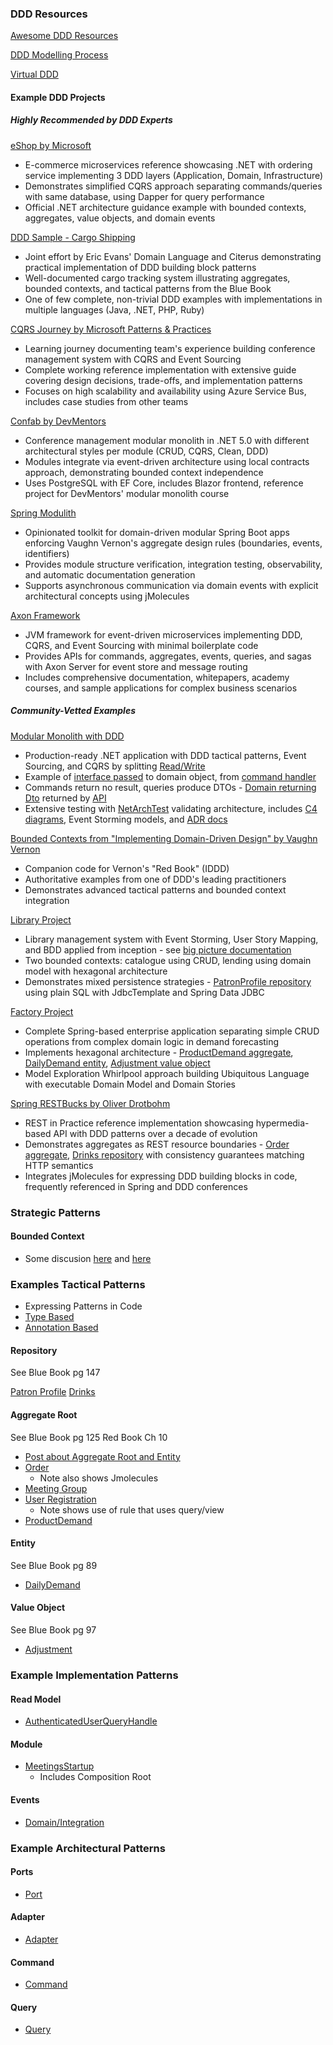 ### DDD Resources

[Awesome DDD Resources](https://github.com/kgrzybek/awesome-ddd)

[DDD Modelling Process](https://github.com/ddd-crew/ddd-starter-modelling-process)

[Virtual DDD]()

#### Example DDD Projects

##### Highly Recommended by DDD Experts

[eShop by Microsoft](https://github.com/dotnet/eShop)
- E-commerce microservices reference showcasing .NET with ordering service implementing 3 DDD layers (Application, Domain, Infrastructure)
- Demonstrates simplified CQRS approach separating commands/queries with same database, using Dapper for query performance
- Official .NET architecture guidance example with bounded contexts, aggregates, value objects, and domain events

[DDD Sample - Cargo Shipping](https://github.com/citerus/dddsample-core)
- Joint effort by Eric Evans' Domain Language and Citerus demonstrating practical implementation of DDD building block patterns
- Well-documented cargo tracking system illustrating aggregates, bounded contexts, and tactical patterns from the Blue Book
- One of few complete, non-trivial DDD examples with implementations in multiple languages (Java, .NET, PHP, Ruby)

[CQRS Journey by Microsoft Patterns & Practices](https://github.com/microsoftarchive/cqrs-journey)
- Learning journey documenting team's experience building conference management system with CQRS and Event Sourcing
- Complete working reference implementation with extensive guide covering design decisions, trade-offs, and implementation patterns
- Focuses on high scalability and availability using Azure Service Bus, includes case studies from other teams

[Confab by DevMentors](https://github.com/devmentors/Confab)
- Conference management modular monolith in .NET 5.0 with different architectural styles per module (CRUD, CQRS, Clean, DDD)
- Modules integrate via event-driven architecture using local contracts approach, demonstrating bounded context independence
- Uses PostgreSQL with EF Core, includes Blazor frontend, reference project for DevMentors' modular monolith course

[Spring Modulith](https://github.com/spring-projects/spring-modulith)
- Opinionated toolkit for domain-driven modular Spring Boot apps enforcing Vaughn Vernon's aggregate design rules (boundaries, events, identifiers)
- Provides module structure verification, integration testing, observability, and automatic documentation generation
- Supports asynchronous communication via domain events with explicit architectural concepts using jMolecules

[Axon Framework](https://github.com/AxonFramework/AxonFramework)
- JVM framework for event-driven microservices implementing DDD, CQRS, and Event Sourcing with minimal boilerplate code
- Provides APIs for commands, aggregates, events, queries, and sagas with Axon Server for event store and message routing
- Includes comprehensive documentation, whitepapers, academy courses, and sample applications for complex business scenarios

##### Community-Vetted Examples

[Modular Monolith with DDD](https://github.com/kgrzybek/modular-monolith-with-ddd)
- Production-ready .NET application with DDD tactical patterns, Event Sourcing, and CQRS by splitting [Read/Write](https://www.kamilgrzybek.com/design/simple-cqrs-implementation-with-raw-sql-and-ddd/)
- Example of [interface passed](https://github.com/kgrzybek/modular-monolith-with-ddd/blob/master/src/Modules/UserAccess/Domain/UserRegistrations/UserRegistration.cs) to domain object, from [command handler](https://github.com/kgrzybek/modular-monolith-with-ddd/blob/master/src/Modules/UserAccess/Application/UserRegistrations/RegisterNewUser/RegisterNewUserCommandHandler.cs)
- Commands return no result, queries produce DTOs - [Domain returning Dto](https://github.com/kgrzybek/modular-monolith-with-ddd/blob/master/src/Modules/UserAccess/Application/Users/GetAuthenticatedUser/GetAuthenticatedUserQueryHandler.cs) returned by [API](https://github.com/kgrzybek/modular-monolith-with-ddd/blob/master/src/API/CompanyName.MyMeetings.API/Modules/UserAccess/AuthenticatedUserController.cs)
- Extensive testing with [NetArchTest](https://github.com/kgrzybek/modular-monolith-with-ddd/tree/master/src/Tests/ArchTests) validating architecture, includes [C4 diagrams](https://github.com/kgrzybek/modular-monolith-with-ddd#31-high-level-view), Event Storming models, and [ADR docs](https://github.com/kgrzybek/modular-monolith-with-ddd/tree/master/docs/architecture-decision-log)

[Bounded Contexts from "Implementing Domain-Driven Design" by Vaughn Vernon](https://github.com/VaughnVernon/IDDD_Samples)
- Companion code for Vernon's "Red Book" (IDDD)
- Authoritative examples from one of DDD's leading practitioners
- Demonstrates advanced tactical patterns and bounded context integration

[Library Project](https://github.com/ddd-by-examples/library)
- Library management system with Event Storming, User Story Mapping, and BDD applied from inception - see [big picture documentation](https://github.com/ddd-by-examples/library/blob/master/docs/big-picture.md)
- Two bounded contexts: catalogue using CRUD, lending using domain model with hexagonal architecture
- Demonstrates mixed persistence strategies - [PatronProfile repository](https://github.com/ddd-by-examples/library/blob/master/src/main/java/io/pillopl/library/lending/patronprofile/infrastructure/PatronProfileReadModel.java) using plain SQL with JdbcTemplate and Spring Data JDBC

[Factory Project](https://github.com/ddd-by-examples/factory)
- Complete Spring-based enterprise application separating simple CRUD operations from complex domain logic in demand forecasting
- Implements hexagonal architecture - [ProductDemand aggregate](https://github.com/ddd-by-examples/factory/blob/master/demand-forecasting-model/src/main/java/io/dddbyexamples/factory/demand/forecasting/ProductDemand.java), [DailyDemand entity](https://github.com/ddd-by-examples/factory/blob/master/demand-forecasting-model/src/main/java/io/dddbyexamples/factory/demand/forecasting/DailyDemand.java), [Adjustment value object](https://github.com/ddd-by-examples/factory/blob/master/demand-forecasting-model/src/main/java/io/dddbyexamples/factory/demand/forecasting/Adjustment.java)
- Model Exploration Whirlpool approach building Ubiquitous Language with executable Domain Model and Domain Stories

[Spring RESTBucks by Oliver Drotbohm](https://github.com/odrotbohm/spring-restbucks)
- REST in Practice reference implementation showcasing hypermedia-based API with DDD patterns over a decade of evolution
- Demonstrates aggregates as REST resource boundaries - [Order aggregate](https://github.com/odrotbohm/spring-restbucks/blob/main/server/src/main/java/org/springsource/restbucks/order/Order.java), [Drinks repository](https://github.com/odrotbohm/spring-restbucks/blob/main/server/src/main/java/org/springsource/restbucks/drinks/Drinks.java) with consistency guarantees matching HTTP semantics
- Integrates jMolecules for expressing DDD building blocks in code, frequently referenced in Spring and DDD conferences

### Strategic Patterns

#### Bounded Context

- Some discusion [here](https://github.com/ddd-by-examples/library/blob/master/docs/big-picture.md) and [here](https://github.com/kgrzybek/modular-monolith-with-ddd#31-high-level-view)

### Examples Tactical Patterns

- Expressing Patterns in Code
 - [Type Based](https://github.com/xmolecules/jmolecules#using-the-type-based-model)
 - [Annotation Based](https://github.com/xmolecules/jmolecules#using-the-annotation-based-model)

#### Repository

See Blue Book pg 147

[Patron Profile](https://github.com/ddd-by-examples/library/blob/master/src/main/java/io/pillopl/library/lending/patronprofile/infrastructure/PatronProfileReadModel.java)
[Drinks](https://github.com/odrotbohm/spring-restbucks/blob/main/server/src/main/java/org/springsource/restbucks/drinks/Drinks.java)

#### Aggregate Root

See Blue Book pg 125
Red Book Ch 10

- [Post about Aggregate Root and Entity](http://scabl.blogspot.com/2015/03/aeddd-5.html)
- [Order](https://github.com/odrotbohm/spring-restbucks/blob/main/server/src/main/java/org/springsource/restbucks/order/Order.java)
  - Note also shows Jmolecules
- [Meeting Group](https://github.com/kgrzybek/modular-monolith-with-ddd/blob/master/src/Modules/Meetings/Domain/MeetingGroups/MeetingGroup.cs)
- [User Registration](https://github.com/kgrzybek/modular-monolith-with-ddd/blob/master/src/Modules/UserAccess/Domain/UserRegistrations/UserRegistration.cs)
  - Note shows use of rule that uses query/view 
- [ProductDemand](https://github.com/ddd-by-examples/factory/blob/master/demand-forecasting-model/src/main/java/io/dddbyexamples/factory/demand/forecasting/ProductDemand.java)

#### Entity

See Blue Book pg 89

- [DailyDemand](https://github.com/ddd-by-examples/factory/blob/master/demand-forecasting-model/src/main/java/io/dddbyexamples/factory/demand/forecasting/DailyDemand.java)

#### Value Object

See Blue Book pg 97

- [Adjustment](https://github.com/ddd-by-examples/factory/blob/master/demand-forecasting-model/src/main/java/io/dddbyexamples/factory/demand/forecasting/Adjustment.java)

### Example Implementation Patterns

#### Read Model

- [AuthenticatedUserQueryHandle](https://github.com/kgrzybek/modular-monolith-with-ddd/blob/master/src/Modules/UserAccess/Application/Users/GetAuthenticatedUser/GetAuthenticatedUserQueryHandler.cs)

#### Module
- [MeetingsStartup](https://github.com/kgrzybek/modular-monolith-with-ddd/blob/master/src/Modules/Meetings/Infrastructure/Configuration/MeetingsStartup.cs)
  - Includes Composition Root

#### Events
- [Domain/Integration](https://codeopinion.com/should-you-publish-domain-events-or-integration-events/)

### Example Architectural Patterns

#### Ports
- [Port](https://github.com/ddd-by-examples/factory/blob/master/demand-forecasting-model/src/main/java/io/dddbyexamples/factory/demand/forecasting/ProductDemandRepository.java)

#### Adapter
- [Adapter](https://github.com/ddd-by-examples/factory/blob/master/demand-forecasting-adapters/src/main/java/io/dddbyexamples/factory/demand/forecasting/ProductDemandORMRepository.java)

#### Command

- [Command](https://github.com/kgrzybek/modular-monolith-with-ddd/blob/master/src/API/CompanyName.MyMeetings.API/Modules/Meetings/MeetingGroups/MeetingGroupsController.cs)

#### Query

- [Query](https://github.com/kgrzybek/modular-monolith-with-ddd/blob/master/src/API/CompanyName.MyMeetings.API/Modules/Meetings/MeetingGroups/MeetingGroupsController.cs)
